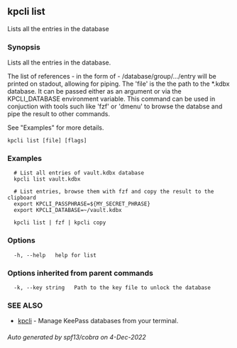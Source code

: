## kpcli list

Lists all the entries in the database

### Synopsis

Lists all the entries in the database. 

The list of references - in the form of - /database/group/.../entry will be printed on stadout, allowing for piping.
The 'file' is the the path to the *.kdbx database. It can be passed either as an argument or via the KPCLI_DATABASE environment variable.
This command can be used in conjuction with tools such like 'fzf' or 'dmenu' to browse the databse and pipe the result to other commands.

See "Examples" for more details.

```
kpcli list [file] [flags]
```

### Examples

```
  # List all entries of vault.kdbx database
  kpcli list vault.kdbx

  # List entries, browse them with fzf and copy the result to the clipboard
  export KPCLI_PASSPHRASE=${MY_SECRET_PHRASE}
  export KPCLI_DATABASE=~/vault.kdbx

  kpcli list | fzf | kpcli copy
```

### Options

```
  -h, --help   help for list
```

### Options inherited from parent commands

```
  -k, --key string   Path to the key file to unlock the database
```

### SEE ALSO

* [kpcli](kpcli.md)	 - Manage KeePass databases from your terminal.

###### Auto generated by spf13/cobra on 4-Dec-2022
